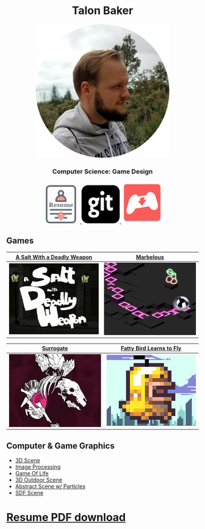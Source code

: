 <h1 align="center">
  	Talon Baker
</h1>
<p align="center">
  <a href="/resume">
    <img
      alt="talonImg"
      src="/images/talonImage.png"
      width="350"
      height="350"
    />
  </a>
</p>
<h3 align="center">
	Computer Science: Game Design
</h3>

<p align="center">
  <a href="/resume">
    <img
      alt="resumeImg"
      src="/images/cv128x128.png"
      width="100"
      height="100"
    />
  </a>
  <a href="https://github.com/tebaker">
    <img
      alt="gitImg"
      src="/images/git128x128.png"
      width="100"
      height="100"
    />
  </a>
  <a href="https://tebaker.itch.io/">
    <img
      alt="irchImg"
      src="/images/itch128x128.png"
      width="110"
      height="110"
    />
  </a>
</p>

## Games

| [A Salt With a Deadly Weapon](https://tebaker.itch.io/salt) | [Marbelous](http://marbelous.bitballoon.com/) |
| - | - |
| ![aswadwScreenshot](/images/aswadwImage.png) | ![fattyBirdScreenshot](/images/marbelousImage.png) |

| [Surrogate](https://tebaker.itch.io/surrogate) | [Fatty Bird Learns to Fly](https://tebaker.itch.io/bakerrunner) |
| - | - |
| ![surrogateScreenshot](/images/surrogateImage.png) | ![fattyBirdScreenshot](/images/fattyBirdImage.png) |

## Computer & Game Graphics
* [3D Scene](tebaker.github.io/hw1/partA.html)
* [Image Processing](tebaker.github.io/hw1/partB.html)
* [Game Of Life](tebaker.github.io/hw1/partC.html)
* [3D Outdoor Scene](tebaker.github.io/hw2/partA.html)
* [Abstract Scene w/ Particles](tebaker.github.io/hw2/partB.html)
* [SDF Scene](tebaker.github.io/hw3/partB.html)

# [Resume PDF download](tebaker.github.io/resume)